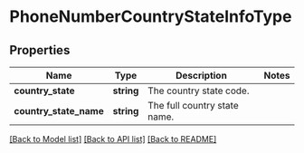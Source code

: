 # PhoneNumberCountryStateInfoType

## Properties
Name | Type | Description | Notes
------------ | ------------- | ------------- | -------------
**country_state** | **string** | The country state code. | 
**country_state_name** | **string** | The full country state name. | 

[[Back to Model list]](../README.md#documentation-for-models) [[Back to API list]](../README.md#documentation-for-api-endpoints) [[Back to README]](../README.md)


